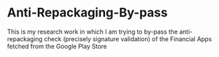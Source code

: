 # Anti-Repackaging-By-pass
This is my research work in which I am trying to by-pass the anti-repackaging check (precisely signature validation) of the Financial Apps fetched from the Google Play Store
